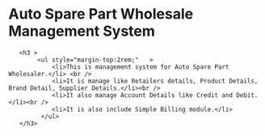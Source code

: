 <h1> Auto Spare Part Wholesale Management System</h1></span>
       
       <h3 >
            <ul style="margin-top:2rem;"   >
                <li>This is management system for Auto Spare Part Wholesaler.</li> <br />
                <li>It is manage like Retailers details, Product Details, Brand Detail, Supplier Details.</li><br />
                <li>It also manage Account Details like Credit and Debit.</li><br />
                <li>It is also include Simple Billing module.</li>
             </ul>
       </h3>
